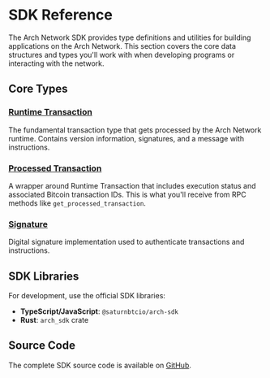 # SDK Reference

The Arch Network SDK provides type definitions and utilities for building applications on the Arch Network. This section covers the core data structures and types you'll work with when developing programs or interacting with the network.

## Core Types

### [Runtime Transaction](runtime-transaction.md)
The fundamental transaction type that gets processed by the Arch Network runtime. Contains version information, signatures, and a message with instructions.

### [Processed Transaction](processed-transaction.md)
A wrapper around Runtime Transaction that includes execution status and associated Bitcoin transaction IDs. This is what you'll receive from RPC methods like `get_processed_transaction`.

### [Signature](signature.md)
Digital signature implementation used to authenticate transactions and instructions.

## SDK Libraries

For development, use the official SDK libraries:

- **TypeScript/JavaScript**: `@saturnbtcio/arch-sdk`
- **Rust**: `arch_sdk` crate

## Source Code

The complete SDK source code is available on [GitHub](https://github.com/Arch-Network/arch-sdk/tree/main/sdk/).
